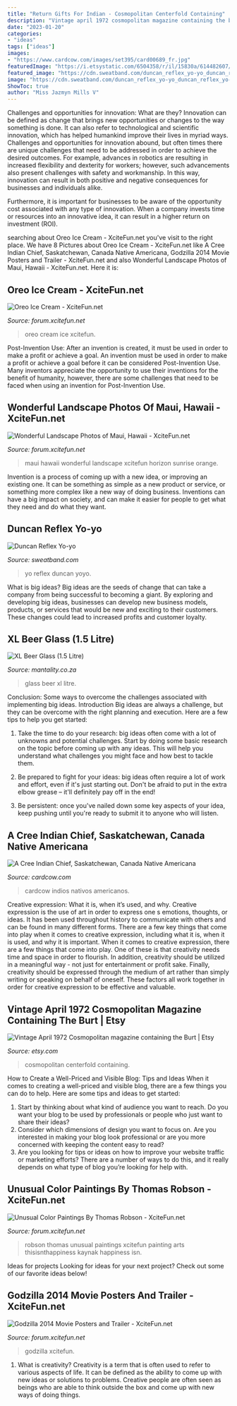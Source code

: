 ```yaml
---
title: "Return Gifts For Indian - Cosmopolitan Centerfold Containing"
description: "Vintage april 1972 cosmopolitan magazine containing the burt"
date: "2023-01-20"
categories:
- "ideas"
tags: ["ideas"]
images:
- "https://www.cardcow.com/images/set395/card00689_fr.jpg"
featuredImage: "https://i.etsystatic.com/6504358/r/il/15830a/614482607/il_1588xN.614482607_op9t.jpg"
featured_image: "https://cdn.sweatband.com/duncan_reflex_yo-yo_duncan_reflex_yo-yo_-_red_-_front_2000x2000.jpg"
image: "https://cdn.sweatband.com/duncan_reflex_yo-yo_duncan_reflex_yo-yo_-_red_-_front_2000x2000.jpg"
ShowToc: true
author: "Miss Jazmyn Mills V"
---
```



Challenges and opportunities for innovation: What are they?
Innovation can be defined as change that brings new opportunities or changes to the way something is done. It can also refer to technological and scientific innovation, which has helped humankind improve their lives in myriad ways. 
Challenges and opportunities for innovation abound, but often times there are unique challenges that need to be addressed in order to achieve the desired outcomes. For example, advances in robotics are resulting in increased flexibility and dexterity for workers; however, such advancements also present challenges with safety and workmanship. In this way, innovation can result in both positive and negative consequences for businesses and individuals alike. 

Furthermore, it is important for businesses to be aware of the opportunity cost associated with any type of innovation. When a company invests time or resources into an innovative idea, it can result in a higher return on investment (ROI).

	

		
searching about Oreo Ice Cream - XciteFun.net you've visit to the right place. We have 8 Pictures about Oreo Ice Cream - XciteFun.net like A Cree Indian Chief, Saskatchewan, Canada Native Americana, Godzilla 2014 Movie Posters and Trailer - XciteFun.net and also Wonderful Landscape Photos of Maui, Hawaii - XciteFun.net. Here it is:
		
    
## Oreo Ice Cream - XciteFun.net

<img loading=lazy src="https://img.xcitefun.net/users/2015/01/375419,xcitefun-oreo-ice-cream-3.jpg" onerror="this.onerror=null;this.src='https://tse1.mm.bing.net/th?id=OIP.evLnHlOOtA46mnb3TLUYhAHaJ4&amp;pid=15.1';" alt="Oreo Ice Cream - XciteFun.net">

_Source: forum.xcitefun.net_

>oreo cream ice xcitefun. 

	

Post-Invention Use: After an invention is created, it must be used in order to make a profit or achieve a goal.
An invention must be used in order to make a profit or achieve a goal before it can be considered Post-Invention Use. Many inventors appreciate the opportunity to use their inventions for the benefit of humanity, however, there are some challenges that need to be faced when using an invention for Post-Invention Use.

    
## Wonderful Landscape Photos Of Maui, Hawaii - XciteFun.net

<img loading=lazy src="https://img.xcitefun.net/users/2010/02/148066,xcitefun-img-5256.jpg" onerror="this.onerror=null;this.src='https://tse4.mm.bing.net/th?id=OIP.eTaeJ9Xlfh4gFMst2goi4AHaEo&amp;pid=15.1';" alt="Wonderful Landscape Photos of Maui, Hawaii - XciteFun.net">

_Source: forum.xcitefun.net_

>maui hawaii wonderful landscape xcitefun horizon sunrise orange. 

	

Invention is a process of coming up with a new idea, or improving an existing one. It can be something as simple as a new product or service, or something more complex like a new way of doing business. Inventions can have a big impact on society, and can make it easier for people to get what they need and do what they want.

    
## Duncan Reflex Yo-yo

<img loading=lazy src="https://cdn.sweatband.com/duncan_reflex_yo-yo_duncan_reflex_yo-yo_-_red_-_front_2000x2000.jpg" onerror="this.onerror=null;this.src='https://tse4.mm.bing.net/th?id=OIP.zhUMZfwoKGbdmx45uylfKAHaHa&amp;pid=15.1';" alt="Duncan Reflex Yo-yo">

_Source: sweatband.com_

>yo reflex duncan yoyo. 

	

What is big ideas?
Big ideas are the seeds of change that can take a company from being successful to becoming a giant. By exploring and developing big ideas, businesses can develop new business models, products, or services that would be new and exciting to their customers. These changes could lead to increased profits and customer loyalty.

    
## XL Beer Glass (1.5 Litre)

<img loading=lazy src="https://www.mantality.co.za/images/detailed/293/XL_Beer_Glass3.jpg" onerror="this.onerror=null;this.src='https://tse2.mm.bing.net/th?id=OIP.wzIUTnYc8kYYzRLt4XwgrAHaKr&amp;pid=15.1';" alt="XL Beer Glass (1.5 Litre)">

_Source: mantality.co.za_

>glass beer xl litre. 

	

Conclusion: Some ways to overcome the challenges associated with implementing big ideas.
Introduction
Big ideas are always a challenge, but they can be overcome with the right planning and execution. Here are a few tips to help you get started:

1. Take the time to do your research: big ideas often come with a lot of unknowns and potential challenges. Start by doing some basic research on the topic before coming up with any ideas. This will help you understand what challenges you might face and how best to tackle them.

2. Be prepared to fight for your ideas: big ideas often require a lot of work and effort, even if it's just starting out. Don't be afraid to put in the extra elbow grease – it'll definitely pay off in the end!

3. Be persistent: once you've nailed down some key aspects of your idea, keep pushing until you're ready to submit it to anyone who will listen.

    
## A Cree Indian Chief, Saskatchewan, Canada Native Americana

<img loading=lazy src="https://www.cardcow.com/images/set395/card00689_fr.jpg" onerror="this.onerror=null;this.src='https://tse4.mm.bing.net/th?id=OIP.9PwyfxnYU2LZxJ8m-yK4FwAAAA&amp;pid=15.1';" alt="A Cree Indian Chief, Saskatchewan, Canada Native Americana">

_Source: cardcow.com_

>cardcow indios nativos americanos. 

	

Creative expression: What it is, when it’s used, and why.
Creative expression is the use of art in order to express one s emotions, thoughts, or ideas. It has been used throughout history to communicate with others and can be found in many different forms. There are a few key things that come into play when it comes to creative expression, including what it is, when it is used, and why it is important.
When it comes to creative expression, there are a few things that come into play. One of these is that creativity needs time and space in order to flourish. In addition, creativity should be utilized in a meaningful way - not just for entertainment or profit sake. Finally, creativity should be expressed through the medium of art rather than simply writing or speaking on behalf of oneself. These factors all work together in order for creative expression to be effective and valuable.

    
## Vintage April 1972 Cosmopolitan Magazine Containing The Burt | Etsy

<img loading=lazy src="https://i.etsystatic.com/6504358/r/il/15830a/614482607/il_1588xN.614482607_op9t.jpg" onerror="this.onerror=null;this.src='https://tse4.mm.bing.net/th?id=OIP.n1lo0EgWf-HQJS1Cp4rCBwHaJ3&amp;pid=15.1';" alt="Vintage April 1972 Cosmopolitan magazine containing the Burt | Etsy">

_Source: etsy.com_

>cosmopolitan centerfold containing. 

	

How to Create a Well-Priced and Visible Blog: Tips and Ideas
When it comes to creating a well-priced and visible blog, there are a few things you can do to help. Here are some tips and ideas to get started: 
1. Start by thinking about what kind of audience you want to reach. Do you want your blog to be used by professionals or people who just want to share their ideas? 
2. Consider which dimensions of design you want to focus on. Are you interested in making your blog look professional or are you more concerned with keeping the content easy to read? 
3. Are you looking for tips or ideas on how to improve your website traffic or marketing efforts? There are a number of ways to do this, and it really depends on what type of blog you’re looking for help with. 

    
## Unusual Color Paintings By Thomas Robson - XciteFun.net

<img loading=lazy src="https://img.xcitefun.net/users/2015/01/381171,xcitefun-thomas-robson-painting-3.jpg" onerror="this.onerror=null;this.src='https://tse3.mm.bing.net/th?id=OIP.nA2cYuexhE2KSW21_ct-cwHaKF&amp;pid=15.1';" alt="Unusual Color Paintings By Thomas Robson - XciteFun.net">

_Source: forum.xcitefun.net_

>robson thomas unusual paintings xcitefun painting arts thisisnthappiness kaynak happiness isn. 

	

Ideas for projects
Looking for ideas for your next project? Check out some of our favorite ideas below!

    
## Godzilla 2014 Movie Posters And Trailer - XciteFun.net

<img loading=lazy src="https://img.xcitefun.net/users/2013/11/344756,xcitefun-godzilla-movie-poster-6.jpg" onerror="this.onerror=null;this.src='https://tse3.mm.bing.net/th?id=OIP.-8W19nn0VbnzzM_YHOqXOAHaK4&amp;pid=15.1';" alt="Godzilla 2014 Movie Posters and Trailer - XciteFun.net">

_Source: forum.xcitefun.net_

>godzilla xcitefun. 

	

1. What is creativity?
Creativity is a term that is often used to refer to various aspects of life. It can be defined as the ability to come up with new ideas or solutions to problems. Creative people are often seen as beings who are able to think outside the box and come up with new ways of doing things.


